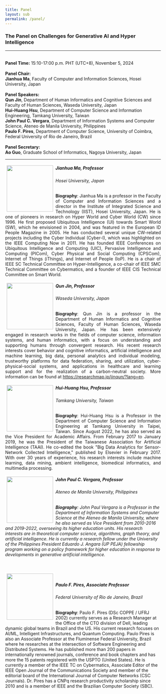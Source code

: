 ```yaml
---
title: Panel
layout: sub
permalink: /panel/
--- 
```


<h3>The Panel on Challenges for Generative AI and Hyper Intelligence</h3>
<hr/>
<br/><b>Panel Time:</b> 15:10-17:00 p.m. PHT (UTC+8), November 5, 2024
<br/> <br/><b>Panel Chair: </b>
<br/><b>Jianhua Ma</b>, Faculty of Computer and Information Sciences, Hosei University, Japan
<br/><br/><b>Panel Speakers: </b>
<br/><b>Qun Jin</b>, Department of Human Informatics and Cognitive Sciences and Faculty of Human Sciences, Waseda University, Japan
<br/><b>Hui-Huang Hsu</b>, Department of Computer Science and Information Engineering, Tamkang University, Taiwan
<br/><b>John Paul C. Vergara</b>, Department of Information Systems and Computer Science, Ateneo de Manila University, Philippines
<br/><b>Paulo F. Pires</b>, Department of Computer Science, University of Coimbra, Federal University of Rio de Janeiro, Brazil
<br/><br/><b>Panel Secretary: </b>
<br/><b>Ao Guo</b>, Graduate School of Informatics, Nagoya University, Japan
<br/>

<hr/>

<img src="/2024/assets/images/panel_speaker/jianhua_ma.jpg" align="left" style="border:5px solid white" width="150">
<h5><b>Jianhua Ma, Professor</b></h5>
<h6>Hosei University, Japan</h6>
<p style="text-align: justify;">
 <b>Biography</b>: Jianhua Ma is a professor in the Faculty of Computer and Information Sciences and a director in the Institute of Integrated Science and Technology (IIST), Hosei University, Japan. He is one of pioneers in research on Hyper World and Cyber World (CW) since 1996. He first proposed Ubiquitous Intelligence (UI) towards Smart World (SW), which he envisioned in 2004, and was featured in the European ID People Magazine in 2005. He has conducted several unique CW-related projects including the Cyber Individual (Cyber-I), which was highlighted on the IEEE Computing Now in 2011. He has founded IEEE Conferences on Ubiquitous Intelligence and Computing (UIC), Pervasive Intelligence and Computing (PICom), Cyber Physical and Social Computing (CPSCom), Internet of Things (iThings), and Internet of People (IoP). He is a chair of IEEE SC Technical Committee on Hyper-Intelligence, a co-chair of IEEE SMC Technical Committee on Cybermatics, and a founder of IEEE CIS Technical Committee on Smart World.
 </p>
 
 <img src="/2024/assets/images/panel_speaker/qun_jin.jpg" align="left" style="border:5px solid white" width="150">
<h5><b>Qun Jin, Professor</b></h5>
<h6>Waseda University, Japan</h6>
<p style="text-align: justify;">
 <b>Biography</b>: Qun Jin is a professor in the Department of Human Informatics and Cognitive Sciences, Faculty of Human Sciences, Waseda University, Japan. He has been extensively engaged in research works in the fields of computer science, information systems, and human informatics, with a focus on understanding and supporting humans through convergent research. His recent research interests cover behavior and cognitive informatics, artificial intelligence and machine learning, big data, personal analytics and individual modeling, trustworthy platforms for data federation, sharing, and utilization, cyber-physical-social systems, and applications in healthcare and learning support and for the realization of a carbon-neutral society. More information can be found at <a href="https://researchmap.jp/jinqun/?lang=en" target=_new><u>https://researchmap.jp/jinqun/?lang=en</u></a>.
 </p>
 
 <img src="/2024/assets/images/panel_speaker/hui-huang_hsu.jpg" align="left" style="border:5px solid white" width="150">
<h5><b>Hui-Huang Hsu, Professor</b></h5>
<h6>Tamkang University, Taiwan</h6>
<p style="text-align: justify;">
 <b>Biography</b>: Hui-Huang Hsu is a Professor in the Department of Computer Science and Information Engineering at Tamkang University in Taipei, Taiwan. Since August 2022, he has also served as the Vice President for Academic Affairs. From February 2017 to January 2019, he was the President of the Taiwanese Association for Artificial Intelligence (TAAI). He co-edited the book "Big Data Analytics for Sensor-Network Collected Intelligence," published by Elsevier in February 2017. With over 30 years of experience, his research interests include machine learning, data mining, ambient intelligence, biomedical informatics, and multimedia processing.
 </p>

<img src="/2024/assets/images/panel_speaker/john_vergara.jpg" align="left" style="border:5px solid white" width="150">
<h5><b>John Paul C. Vergara, Professor</b></h5>
<h6>Ateneo de Manila University, Philippines <h6>
 <b>Biography</b>: John Paul Vergara is a Professor in the Department of Information Systems and Computer Science at the Ateneo de Manila University, where he also served as Vice President from 2010-2016 and 2019-2022, overseeing its higher education units.  His research interests are in theoretical computer science, algorithms, graph theory, and artificial intelligence.  He is currently a research fellow under the University of the Philippines President Eduardo J. Angara (UP PEJA) fellowship program working on a policy framework for higher education in response to developments in generative artificial intelligence.
 </p>
<br/>
<br/>
<img src="/2024/assets/images/panel_speaker/paulo_pires.jpg" align="left" style="border:5px solid white" width="150">
<h5><b>Paulo F. Pires, Associate Professor</b></h5>
<h6>Federal University of Rio de Janeiro, Brazil</h6>
 <p>
 <b>Biography</b>: Paulo F. Pires (DSc COPPE / UFRJ 2002) currently serves as a Research Manager at the Office of the CTO division of Dell, leading dynamic global teams in Brazil and the US. His current research focuses on AI/ML, Intelligent Infrastructures, and Quantum Computing. Paulo Pires is also an Associate Professor at the Fluminense Federal University, Brazil where he researches at the intersection of Software Engineering and Distributed Systems. He has published more than 200 papers in internationally renowned journals, conference and book chapters and has more the 15 patents registered with the USPTO (United States). He is currently a member of the IEEE TC on Cybermatics, Associate Editor of the IEEE Open Journal of the Communications Society and member of the editorial board of the International Journal of Computer Networks (CSC Journals). Dr. Pires has a CNPq research productivity scholarship since 2010 and is a member of IEEE and the Brazilian Computer Society (SBC).
 </p>
<br/>